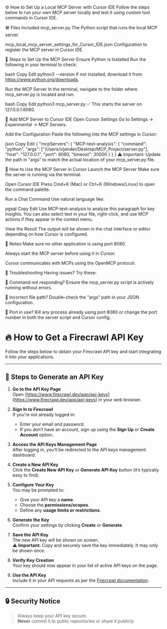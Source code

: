 ⚙️ How to Set Up a Local MCP Server with Cursor IDE
Follow the steps below to run your own MCP server locally and test it using custom tool commands in Cursor IDE.

🛠️ Files Included
mcp_server.py
The Python script that runs the local MCP server.

mcp_local_mcp_server_settings_for_Cursor_IDE.json
Configuration to register the MCP server in Cursor IDE.

🚀 Steps to Set Up the MCP Server
Ensure Python is Installed
Run the following in your terminal to check:

bash
Copy
Edit
python3 --version
If not installed, download it from https://www.python.org/downloads.

Run the MCP Server
In the terminal, navigate to the folder where mcp_server.py is located and run:

bash
Copy
Edit
python3 mcp_server.py
✅ This starts the server on 127.0.0.1:8080.

🧩 Add MCP Server to Cursor IDE
Open Cursor Settings
Go to Settings → Experimental → MCP Servers.

Add the Configuration
Paste the following into the MCP settings in Cursor:

json
Copy
Edit
{
  "mcpServers": {
    "MCP-text-analysis": {
      "command": "python",
      "args": ["/Users/vijender/Desktop/MCP_Project/server.py"],
      "host": "127.0.0.1",
      "port": 8080,
      "timeout": 30000
    }
  }
}
⚠️ Important:
Update the path in "args" to match the actual location of your mcp_server.py file.

🧪 How to Use the MCP Server in Cursor
Launch the MCP Server
Make sure the server is running via the terminal.

Open Cursor IDE
Press Cmd+K (Mac) or Ctrl+K (Windows/Linux) to open the command palette.

Run a Chat Command
Use natural language like:

pgsql
Copy
Edit
Use MCP-text-analysis to analyze this paragraph for key insights.
You can also select text in your file, right-click, and use MCP actions if they appear in the context menu.

View the Result
The output will be shown in the chat interface or editor depending on how Cursor is configured.

📌 Notes
Make sure no other application is using port 8080.

Always start the MCP server before using it in Cursor.

Cursor communicates with MCPs using the OpenMCP protocol.

🧯 Troubleshooting
Having issues? Try these:

🔁 Command not responding?
Ensure the mcp_server.py script is actively running without errors.

📂 Incorrect file path?
Double-check the "args" path in your JSON configuration.

🛑 Port in use?
Kill any process already using port 8080 or change the port number in both the server script and Cursor config.


# 🔥 How to Get a Firecrawl API Key

Follow the steps below to obtain your Firecrawl API key and start integrating it into your applications.

---

## 🚀 Steps to Generate an API Key

1. **Go to the API Key Page**  
   Open [https://www.firecrawl.dev/app/api-keys](https://www.firecrawl.dev/app/api-keys) in your web browser.

2. **Sign In to Firecrawl**  
   If you're not already logged in:
   - Enter your email and password.
   - If you don’t have an account, sign up using the **Sign Up** or **Create Account** option.

3. **Access the API Keys Management Page**  
   After logging in, you’ll be redirected to the API keys management dashboard.

4. **Create a New API Key**  
   Click the **Create New API Key** or **Generate API Key** button (it’s typically easy to find).

5. **Configure Your Key**  
   You may be prompted to:
   - Give your API key a **name**.
   - Choose the **permissions/scopes**.
   - Define any **usage limits or restrictions**.

6. **Generate the Key**  
   Confirm your settings by clicking **Create** or **Generate**.

7. **Save the API Key**  
   The new API key will be shown on screen.  
   ⚠️ **Important:** Copy and securely save the key immediately. It may only be shown once.

8. **Verify Key Creation**  
   Your key should now appear in your list of active API keys on the page.

9. **Use the API Key**  
   Include it in your API requests as per the [Firecrawl documentation](https://www.firecrawl.dev/docs).

---

## 🔒 Security Notice

> Always keep your API key secure.  
> **Never** commit it to public repositories or share it publicly
